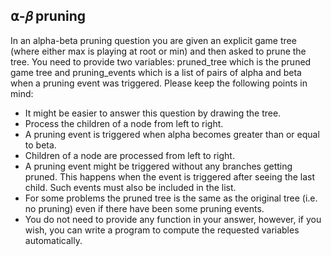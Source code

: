 ## ⍺-𝛽 pruning
In an alpha-beta pruning question you are given an explicit game tree (where either max is playing at root or min) and then asked to prune the tree. You need to provide two variables: pruned_tree which is the pruned game tree and pruning_events which is a list of pairs of alpha and beta when a pruning event was triggered. Please keep the following points in mind:

- It might be easier to answer this question by drawing the tree.
- Process the children of a node from left to right.
- A pruning event is triggered when alpha becomes greater than or equal to beta.
- Children of a node are processed from left to right.
- A pruning event might be triggered without any branches getting pruned. This happens when the event is triggered after seeing the last child. Such events must also be included in the list.
- For some problems the pruned tree is the same as the original tree (i.e. no pruning) even if there have been some pruning events.
- You do not need to provide any function in your answer, however, if you wish, you can write a program to compute the requested variables automatically.